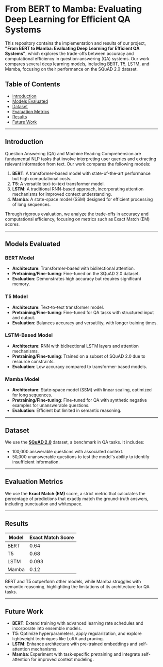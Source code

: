 
# From BERT to Mamba: Evaluating Deep Learning for Efficient QA Systems

This repository contains the implementation and results of our project, **"From BERT to Mamba: Evaluating Deep Learning for Efficient QA Systems"**, which explores the trade-offs between accuracy and computational efficiency in question-answering (QA) systems. Our work compares several deep learning models, including BERT, T5, LSTM, and Mamba, focusing on their performance on the SQuAD 2.0 dataset.

## Table of Contents
- [Introduction](#introduction)
- [Models Evaluated](#models-evaluated)
- [Dataset](#dataset)
- [Evaluation Metrics](#evaluation-metrics)
- [Results](#results)
- [Future Work](#future-work)

---

## Introduction

Question Answering (QA) and Machine Reading Comprehension are fundamental NLP tasks that involve interpreting user queries and extracting relevant information from text. Our work compares the following models:

1. **BERT**: A transformer-based model with state-of-the-art performance but high computational costs.
2. **T5**: A versatile text-to-text transformer model.
3. **LSTM**: A traditional RNN-based approach, incorporating attention mechanisms for improved context understanding.
4. **Mamba**: A state-space model (SSM) designed for efficient processing of long sequences.

Through rigorous evaluation, we analyze the trade-offs in accuracy and computational efficiency, focusing on metrics such as Exact Match (EM) scores.

---

## Models Evaluated

### BERT Model
- **Architecture**: Transformer-based with bidirectional attention.
- **Pretraining/Fine-tuning**: Fine-tuned on the SQuAD 2.0 dataset.
- **Evaluation**: Demonstrates high accuracy but requires significant memory.

### T5 Model
- **Architecture**: Text-to-text transformer model.
- **Pretraining/Fine-tuning**: Fine-tuned for QA tasks with structured input and output.
- **Evaluation**: Balances accuracy and versatility, with longer training times.

### LSTM-Based Model
- **Architecture**: RNN with bidirectional LSTM layers and attention mechanisms.
- **Pretraining/Fine-tuning**: Trained on a subset of SQuAD 2.0 due to resource constraints.
- **Evaluation**: Low accuracy compared to transformer-based models.

### Mamba Model
- **Architecture**: State-space model (SSM) with linear scaling, optimized for long sequences.
- **Pretraining/Fine-tuning**: Fine-tuned for QA with synthetic negative examples for unanswerable questions.
- **Evaluation**: Efficient but limited in semantic reasoning.

---

## Dataset

We use the [**SQuAD 2.0**](https://rajpurkar.github.io/SQuAD-explorer/) dataset, a benchmark in QA tasks. It includes:
- 100,000 answerable questions with associated context.
- 50,000 unanswerable questions to test the model's ability to identify insufficient information.

---

## Evaluation Metrics

We use the **Exact Match (EM)** score, a strict metric that calculates the percentage of predictions that exactly match the ground-truth answers, including punctuation and whitespace.

---

## Results

| Model   | Exact Match Score |
|---------|-------------------|
| BERT    | 0.64             |
| T5      | 0.68             |
| LSTM    | 0.093            |
| Mamba   | 0.12             |

BERT and T5 outperform other models, while Mamba struggles with semantic reasoning, highlighting the limitations of its architecture for QA tasks.

---

## Future Work

- **BERT**: Extend training with advanced learning rate schedules and incorporate into ensemble models.
- **T5**: Optimize hyperparameters, apply regularization, and explore lightweight techniques like LoRA and pruning.
- **LSTM**: Enhance architecture with pre-trained embeddings and self-attention mechanisms.
- **Mamba**: Experiment with task-specific pretraining and integrate self-attention for improved context modeling.
